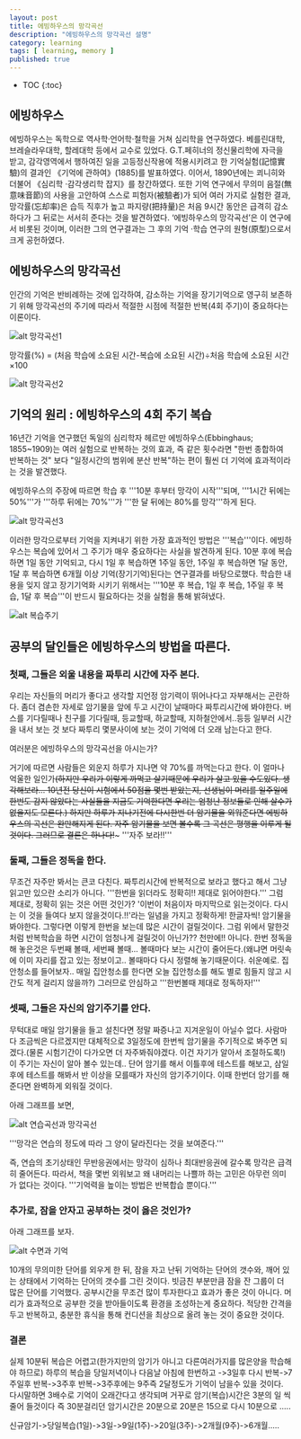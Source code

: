 ```yaml
---
layout: post
title: 에빙하우스의 망각곡선
description: "에빙하우스의 망각곡선 설명"
category: learning
tags: [ learning, memory ]
published: true
---
```


* TOC
{:toc}

## 에빙하우스
에빙하우스는 독학으로 역사학·언어학·철학을 거쳐 심리학을 연구하였다. 베를린대학, 브레슬라우대학, 할레대학 등에서 교수로 있었다. G.T.페히너의 정신물리학에 자극을 받고, 감각영역에서 행하여진 일을 고등정신작용에 적용시키려고 한 기억실험(記憶實驗)의 결과인 《기억에 관하여》(1885)를 발표하였다. 이어서, 1890년에는 쾨니히와 더불어 《심리학 ·감각생리학 잡지》를 창간하였다. 또한 기억 연구에서 무의미 음절(無意味音節)의 사용을 고안하여 스스로 피험자(被驗者)가 되어 여러 가지로 실험한 결과, 망각률(忘却率)은 습득 직후가 높고 파지량(把持量)은 처음 9시간 동안은 급격히 감소하다가 그 뒤로는 서서히 준다는 것을 발견하였다. ‘에빙하우스의 망각곡선’은 이 연구에서 비롯된 것이며, 이러한 그의 연구결과는 그 후의 기억 ·학습 연구의 원형(原型)으로서 크게 공헌하였다. 

## 에빙하우스의 망각곡선
인간의 기억은 반비례하는 것에 입각하여, 감소하는 기억을 장기기억으로 영구히 보존하기 위해 망각곡선의 주기에 따라서 적절한 시점에 적절한 반복(4회 주기)이 중요하다는 이론이다.

![alt 망각곡선1](http://lh4.googleusercontent.com/-HM7_sQTru2Q/UEryqsJrkII/AAAAAAABbLg/MRnOJI7lrdE/s800/%25EB%25A7%259D%25EA%25B0%2581%25EA%25B3%25A1%25EC%2584%25A01.gif)

망각률(%) = (처음 학습에 소요된 시간-복습에 소요된 시간)÷처음 학습에 소요된 시간×100

![alt 망각곡선2](http://lh3.googleusercontent.com/-hWunZnReSrY/UEryqsUWCTI/AAAAAAABbLk/wh_txEHmTD8/s800/%25EB%25A7%259D%25EA%25B0%2581%25EA%25B3%25A1%25EC%2584%25A02.gif)


## 기억의 원리 : 에빙하우스의 4회 주기 복습
16년간 기억을 연구했던 독일의 심리학자 헤르만 에빙하우스(Ebbinghaus; 1855~1909)는 여러 실험으로 반복하는 것의 효과, 즉 같은 횟수라면 "한번 종합하여 반복하는 것" 보다 "일정시간의 범위에 분산 반복"하는 편이 훨씬 더 기억에 효과적이라는 것을 발견했다. 

에빙하우스의 주장에 따르면 학습 후 '''10분 후부터 망각이 시작'''되며, '''1시간 뒤에는 50%'''가 '''하루 뒤에는 70%'''가 '''한 달 뒤에는 80%를 망각'''하게 된다. 

![alt 망각곡선3](http://lh6.googleusercontent.com/--HHRirG6kK4/UEryqilFiQI/AAAAAAABbLc/m7fnmyucpLE/s800/%25EB%25A7%259D%25EA%25B0%2581%25EA%25B3%25A1%25EC%2584%25A03.jpg)

이러한 망각으로부터 기억을 지켜내기 위한 가장 효과적인 방법은 '''복습'''이다. 
에빙하우스는 복습에 있어서 그 주기가 매우 중요하다는 사실을 발견하게 된다. 
10분 후에 복습하면 1일 동안 기억되고, 다시 1일 후 복습하면 1주일 동안, 1주일 후 복습하면 1달 동안, 1달 후 복습하면 6개월 이상 기억(장기기억)된다는 연구결과를 바탕으로했다.
학습한 내용을 잊지 않고 장기기억화 시키기 위해서는 '''10분 후 복습, 1일 후 복습, 1주일 후 복습, 1달 후 복습'''이 반드시 필요하다는 것을 실험을 통해 밝혀냈다.

![alt 복습주기](http://lh4.googleusercontent.com/--79ojUkQ6gs/UEryriArCgI/AAAAAAABbLs/CyHtvs5OFm0/s800/%25EB%25A7%259D%25EA%25B0%2581%25EA%25B3%25A1%25EC%2584%25A04.jpg)


## 공부의 달인들은 에빙하우스의 방법을 따른다.
### 첫째, 그들은 외울 내용을 짜투리 시간에 자주 본다.
우리는 자신들의 머리가 좋다고 생각할 지언정 암기력이 뛰어나다고 자부해서는 곤란하다.
좀더 겸손한 자세로 암기물을 앞에 두고 시간이 날때마다 짜투리시간에 봐야한다.
버스를 기다릴때나 친구를 기다릴때, 등교할때, 하교할때, 지하철안에서..등등
일부러 시간을 내서 보는 것 보다 짜투리 몇분사이에 보는 것이 기억에 더 오래 남는다고 한다. 

여러분은 에빙하우스의 망각곡선을 아시는가?

거기에 따르면 사람들은 외운지 하루가 지나면 약 70%를 까먹는다고 한다. 이 얼마나 억울한 일인가~~(하지만 우리가 이렇게 까먹고 살기때문에 우리가 살고 있을 수도있다. 생각해보라... 10년전 당신이 시험에서 50점을 몇번 받았는지, 선생님이 머리를 일주일에 한번도 감지 않았다는 사실들을 지금도 기억한다면 우리는 엄청난 정보들로 인해 살수가 없을지도 모른다.) 하지만 하루가 지나기전에 다시한번 더 암기물을 외워준다면 에빙하우스의 곡선은 완만해지게 된다. 자주 암기물을 보면 볼수록 그 곡선은 평행을 이루게 될 것이다.
그러므로 결론은 하나다!~~~ '''자주 보라!!'''

### 둘째, 그들은 정독을 한다.
무조건  자주만 봐서는 큰코 다친다.
짜투리시간에 반복적으로 보라고 했다고 해서 그냥 읽고만 있으란 소리가 아니다.
'''한번을 읽더라도 정확히!! 제대로 읽어야한다.'''
그럼 제대로, 정확히 읽는 것은 어떤 것인가?
'이번이 처음이자 마지막으로 읽는것이다. 다시는 이 것을 들여다 보지 않을것이다.!!'라는 일념을 가지고 정확하게! 한글자씩! 암기물을 봐야한다.
그렇다면 이렇게 한번을 보는데 많은 시간이 걸릴것이다.
그럼 위에서 말한것처럼 반복학습을 하면 시간이 엄청나게 걸릴것이 아닌가??
천만에!! 아니다.
한번 정독을 해 놓은것은 두번째 볼때, 세번째 볼때... 볼때마다 보는 시간이 줄어든다.(왜냐면 머릿속에 이미 자리를 잡고 있는 정보이고.. 볼때마다 다시 정렬해 놓기때문이다. 쉬운예로. 집안청소를 들어보자.. 매일 집안청소를 한다면 오늘 집안청소를 해도 별로 힘들지 않고 시간도 적게 걸리지 않을까?)
그러므로 안심하고 '''한번볼때 제대로 정독하자!'''

### 셋째, 그들은 자신의 암기주기를 안다.
무턱대로 매일 암기물을 들고 설친다면 정말 짜증나고 지겨운일이 아닐수 없다.
사람마다 조금씩은 다르겠지만 대체적으로 3일정도에 한번씩 암기물을 주기적으로 봐주면 되겠다.(물론 시험기간이 다가오면 더 자주봐줘야겠다. 이건 자기가 알아서 조절하도록!) 이 주기는 자신이 알아 볼수 있는데.. 단어 암기를 해서 이틀후에 테스트를 해보고, 삼일후에 테스트를 해봐서 반 이상을 모를때가 자신의 암기주기이다. 이때 한번더 암기를 해준다면 완벽하게 외워질 것이다.

아래 그래프를 보면,

![alt 연습곡선과 망각곡선](http://lh6.googleusercontent.com/-8UTEnX9Rapo/UEryrk_xVgI/AAAAAAABbLw/7fAbl5AgUqM/s800/%25EB%25A7%259D%25EA%25B0%2581%25EA%25B3%25A1%25EC%2584%25A05.gif)

'''망각은 연습의 정도에 따라 그 양이 달라진다는 것을 보여준다.'''

즉, 연습의 초기상태인 무반응권에서는 망각이 심하나 최대반응권에 갈수록 망각은 급격히 줄어든다.
따라서, 책을 몇번 외워보고 왜 내머리는 나쁠까 하는 고민은 아무런 의미가 없다는 것이다.
'''기억력을 높이는 방법은 반복합습 뿐이다.'''

### 추가로, 잠을 안자고 공부하는 것이 옳은 것인가?
아래 그래프를 보자.

![alt 수면과 기억](http://lh4.googleusercontent.com/-cusdYpg85Hs/UErysOihToI/AAAAAAABbL4/AAAPwB-KO3c/s800/%25EB%25A7%259D%25EA%25B0%2581%25EA%25B3%25A1%25EC%2584%25A06.gif)

10개의 무의미한 단어를 외우게 한 뒤, 잠을 자고 난뒤 기억하는 단어의 갯수와, 깨어 있는 상태에서 기억하는 단어의 갯수를 그린 것이다. 빗금친 부분만큼 잠을 잔 그룹이 더 많은 단어를 기억했다. 공부시간을 무조건 많이 투자한다고 효과가 좋은 것이 아니다. 머리가 효과적으로 공부한 것을 받아들이도록 환경을 조성하는게 중요하다. 적당한 간격을 두고 반복하고, 충분한 휴식을 통해 컨디션을 최상으로 올려 놓는 것이 중요한 것이다.

### 결론
실제 10분뒤 복습은 어렵고(한가지만의 암기가 아니고 다른여러가지를 많은양을 학습해야 하므로) 하루의 복습을 당일저녁이나 다음날 아침에 한번하고 ->3일후 다시 반복->7주일후 반복->3주후 반복->3주후에는 9주즉 2달정도가 기억이 남을수 있을 것이다.
다시말하면 3배수로 기억이 오래간다고 생각되며 거꾸로 암기(복습)시간은  3분의 일 씩 줄어 들것이다
즉 30분걸리던 암기시간은 20분으로 20분은 15으로 다시 10분으로 .....

신규암기->당일복습(1일)->3일->9일(1주)->20일(3주)->2개월(9주)->6개월.....
